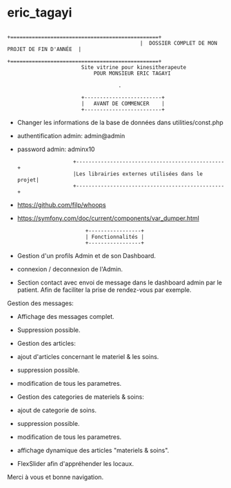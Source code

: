 # eric_tagayi
                                               +================================================+
                                               |  DOSSIER COMPLET DE MON PROJET DE FIN D'ANNÉE  |
                                               +================================================+
							Site vitrine pour kinesitherapeute
							    POUR MONSIEUR ERIC TAGAYI

                                        . 
                        
							+-------------------------+
							|   AVANT DE COMMENCER    |
							+-------------------------+

- Changer les informations de la base de données dans utilities/const.php

- authentification admin: admin@admin
- password admin: adminx10


						+------------------------------------------------+
						|Les librairies externes utilisées dans le projet|
						+------------------------------------------------+
						
						

- https://github.com/filp/whoops
- https://symfony.com/doc/current/components/var_dumper.html



							+-----------------+
							| Fonctionnalités |
							+-----------------+


- Gestion d'un profils Admin et de son Dashboard.
- connexion / deconnexion de l'Admin.

- Section contact avec envoi de message dans le dashboard admin par le patient. Afin de faciliter la prise de rendez-vous par exemple.

Gestion des messages:
- Affichage des messages complet.
- Suppression possible.

- Gestion des articles: 
- ajout d'articles concernant le materiel & les soins.
- suppression possible.
- modification de tous les parametres.

- Gestion des categories de materiels & soins: 
- ajout de categorie de soins.
- suppression possible.
- modification de tous les parametres.

- affichage dynamique des articles "materiels & soins".

- FlexSlider afin d'appréhender les locaux.





Merci à vous et bonne navigation.

